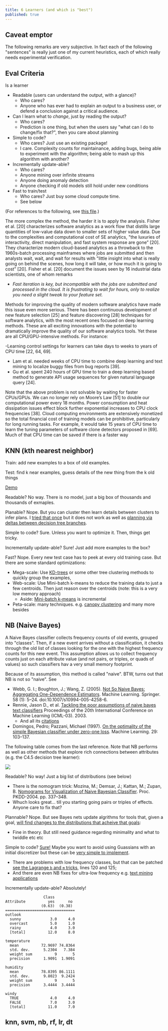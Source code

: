 ```yaml
---
title: 6 Learners (and which is "best")
published: true
---
```


## Caveat emptor

The following remarks are very subjective. In fact each of the following "sentences" is really just one of my current
heuristics, each of which really needs experimental verification.

## Eval Criteria

Is a learner

- Readable (users can understand the output, with a glance)?
    - Who cares?
    - Anyone who has ever had to explain an output to a business user, or defend a conclusion against a critical audience.
- Can I learn what to _change_, just by reading the output?
    - Who cares?
    - Prediction is one thing, but when the users say "what can I do to change/fix that?", then you care about planning
- Simple to code?
    - Who cares? Just use an existing package!
    - I care. Complexity counts for maintainance, adding bugs, being able to experiment with the algorithm; being able to mash up this
      algorithm with another?
- Incrementally update-able?
    - Who cares?
    - Anyone mining over infinite streams
    - Anyone doing anomaly detection
    - Anyone checking if old models still hold under new conditions
- Fast to train/test
    - Who cares? Just buy some cloud compute time.
    - See below

(For references to the following, see [this file](https://arxiv.org/pdf/1703.00133.pdf).)
   
The more complex the method, the harder it is to apply the
analysis. Fisher et al. [20] characterizes software analytics as a
work flow that distills large quantities of low-value data down to
smaller sets of higher value data. Due to the complexities and
computational cost of SE analytics, "the luxuries of interactivity,
direct manipulation, and fast system response are gone” [20]. They
characterize modern cloud-based analytics as a throwback to the
1960s-batch processing mainframes where jobs are submitted and
then analysts wait, wait, and wait for results with "little insight into
what is really going on behind the scenes, how long it will take, or
how much it is going to cost” [20]. Fisher et al. [20] document the
issues seen by 16 industrial data scientists, one of whom remarks

- <em>Fast iteration is key, but incompatible with the
jobs are submitted and processed in the cloud. It
is frustrating to wait for hours, only to realize you
need a slight tweak to your feature set.</em>

Methods for improving the quality of modern software analytics
have made this issue even more serious. There has been continuous
development of new feature selection [25] and feature discovering
[28] techniques for software analytics, with the most recent
ones focused on deep learning methods. These are all exciting innovations
with the potential to dramatically improve the quality of
our software analytics tools. Yet these are all CPU/GPU-intensive
methods. For instance:

-Learning control settings for learners can take days to weeks to
years of CPU time [22, 64, 69].
- Lam et al. needed weeks of CPU time to combine deep learning
and text mining to localize buggy files from bug reports [39].
- Gu et al. spent 240 hours of GPU time to train a deep learning
based method to generate API usage sequences for given natural
language query [24].

Note that the above problem is not solvable by waiting for faster
CPUs/GPUs. We can no longer rely on Moore’s Law [51] to double
our computational power every 18 months. Power consumption and
heat dissipation issues effect block further exponential increases to
CPU clock frequencies [38]. Cloud computing environments are
extensively monetized so the total financial cost of training models
can be prohibitive, particularly for long running tasks. For example,
it would take 15 years of CPU time to learn the tuning parameters
of software clone detectors proposed in [69]. Much of that CPU
time can be saved if there is a faster way

## KNN (kth nearest neighbor)

Train: add new examples to a box of old examples.

Test: find k near examples, guess details of the new thing from the k old things

[Demo](http://scott.fortmann-roe.com/docs/BiasVariance.html)

Readable? No way. There is no model, just a big box of thousands and thousands of exmaples.

Planable? Nope. But you can cluster then learn details between clusters to infer plans. I [tried that once](http://menzies.us/pdf/12change.pdf) but it does not work as well as 
[planning via deltas between decision tree branches](https://arxiv.org/pdf/1708.05442.pdf).

Simple to code? Sure. Unless you want to optimize it. Then, things get tricky.

Incrementally update-able? Sure! Just add more examples to the box?

Fast? Nope. Every new test case has to peek at every old training case. But there are some standard optimizations:

- Mega-scale: Use [KD-trees](http://code.activestate.com/recipes/577497-kd-tree-for-nearest-neighbor-search-in-a-k-dimensi/) or some other tree clustering methods to quickly group the examples, 
- Web-scale: Use Mini-batch k-means to reduce the training data to just a few centroids. Then just reason over the centroids (note: this is a very low memory approach)
     - Aside: [Mini-batch k-means](https://www.eecs.tufts.edu/~dsculley/papers/fastkmeans.pdf) is incremental
- Peta-scale: many techniques. e.g. [canopy clustering](https://en.wikipedia.org/wiki/Canopy_clustering_algorithm) and many more besides

## NB (Naive Bayes)

A Naive Bayes classifier collects frequency counts of old events,
grouped into "classes". Then, if a new event arrives without a
classification, it checks through the old list of classes looking for
the one with the highest frequency counts for this new event.
This assumption allows us to collect
frequency counts just on each attribute value (and not pairs, or
triples, or quads of values) so such classifiers hav a very small memory footprint.

Because of its assumption, this  method is called "naive". 
BTW, turns out that NB is not so "naive". See 

- Webb, G. I.; Boughton, J.; Wang, Z. (2005). [Not So Naive Bayes: Aggregating One-Dependence Estimators](http://citeseerx.ist.psu.edu/viewdoc/summary?doi=10.1.1.3.7847). Machine Learning. Springer. 58 (1): 5–24. doi:10.1007/s10994-005-4258-6.
- Rennie, Jason D., et al. [Tackling the poor assumptions of naive bayes text classifiers](http://www.aaai.org/Papers/ICML/2003/ICML03-081.pdf) 
  Proceedings of the 20th International Conference on Machine Learning (ICML-03). 2003.
    - And all its [citations](https://goo.gl/Um1SAs)
- Domingos, Pedro; Pazzani, Michael (1997). 
  [On the optimality of the simple Bayesian classifier under zero-one loss](http://engr.case.edu/ray_soumya/mlrg/optimality_of_nb.pdf). Machine Learning. 29: 103–137. 

The following table comes from the last reference. Note that NB performs as well as other methods that explore rich connections between attributes (e.g. the C4.5 decision tree
learner):

<img class="pure-img displayed"  src="https://github.com/txt/fss17/raw/master/img/nb.png">


Readable? No way! Just a big list of distributions (see below)

- There is the nomogram trick:  Mozina, M.; Demsar, J.; Kattan, M.; Zupan, B. [Nomograms for Visualization of Naive Bayesian Classifier](https://goo.gl/uTT33G). Proc. PKDD-2004. pp. 337–348.
- Whuch looks great... till you starting going pairs or triples of effects. Anyone care to fix that?

Plannable? Nope. But see Bayes nets update algrithms for tools that, given a goal, [will find changes to the distributions that acheive that goals](http://www.cs.waikato.ac.nz/~remco/weka.bn.pdf):

- Fine in theory. But still need guidance regarding minimality and what to twiddle etc etc

Simple to code? [Sure!](nbc) Maybe you want to avoid using Guassians with an initial discretizer but these can be 
[very simple to implement](http://robotics.stanford.edu/users/sahami/papers-dir/disc.pdf).

- There are problems with low frequency classes, but that can be patched [see the Lagrange `b` and `m`  tricks](https://github.com/timm/lawker/blob/master/block/timm/evil/write/lib/app/nb/nb.awk), lines 120 and 125;
- And there are even NB fixes for ultra-low frequency e.g. [text mining applications](http://www.aaai.org/Papers/ICML/2003/ICML03-081.pdf) 

Incrementally update-able? Absolutely! 

```
                 Class
Attribute          yes      no
                (0.63)  (0.38)
===============================
outlook
  sunny             3.0     4.0
  overcast          5.0     1.0
  rainy             4.0     3.0
  [total]          12.0     8.0

temperature
  mean          72.9697 74.8364
  std. dev.      5.2304   7.384
  weight sum          9       5
  precision      1.9091  1.9091

humidity
  mean          78.8395 86.1111
  std. dev.      9.8023  9.2424
  weight sum          9       5
  precision      3.4444  3.4444

windy
  TRUE              4.0     4.0
  FALSE             7.0     3.0
  [total]          11.0     7.0
```

## knn, svm, nb, rf, lr, dt
